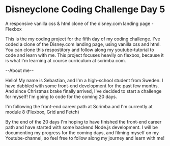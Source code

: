 # Disneyclone Coding Challenge Day 5
A responsive vanilla css &amp; html clone of the disney.com landing page - Flexbox

This is the my coding project for the fifth day of my coding challenge. I've coded a clone of the Disney.com landing page, using vanilla css and html. You can clone this respostitory and follow along my youtube-tutorial to code and learn with me. This project focuses heavily on flexbox, because it is what I'm learning at course curriculum at scrimba.com.

--About me--

Hello! 
My name is Sebastian, and I'm a high-school student from Sweden. I have dabbled with some front-end development for the past few months. And since Christmas brake finally arrived, I've decided to start a challenge for myself! I'm going to code for the coming 20 days.

I'm following the front-end career path at Scrimba and I'm currently at module 8 (Flexbox, Grid and Fetch)

By the end of the 20 days I'm hoping to have finished the front-end career path and have started with some backend Node.js development. I will be documenting my progress for the coming days, and filming myself on my Youtube-channel, so feel free to follow along my journey and learn with me!
